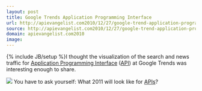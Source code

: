 ```yaml
---
layout: post
title: Google Trends Application Programming Interface
url: http://apievangelist.com2010/12/27/google-trend-application-programming-interface/
source: http://apievangelist.com2010/12/27/google-trend-application-programming-interface/
domain: apievangelist.com2010
image: 
---
```

{% include JB/setup %}I thought the visualization of the search and news traffic for <a href="http://www.apievangelist.com/">Application Programming Interface</a> (<a href="http://www.apievangelist.com/">API</a>) at Google Trends was interesting enough to share.
<p>
     <img class="aligncenter" src="http://www.google.com/trends/viz?q=application+programming+interface&amp;date=all&amp;geo=all&amp;graph=weekly_img&amp;sa=N"  /> You have to ask yourself: What 2011 will look like for <a href="http://www.apievangelist.com/">APIs</a>?
</p>
